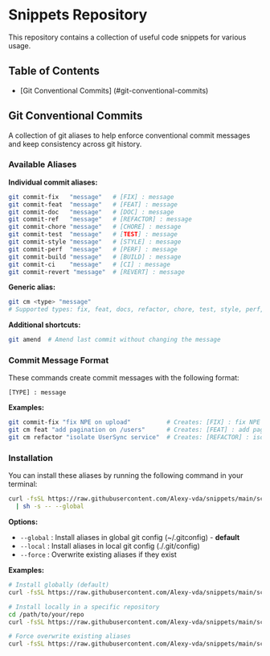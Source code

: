 # Snippets Repository

This repository contains a collection of useful code snippets for various usage.

## Table of Contents

- [Git Conventional Commits] (#git-conventional-commits)

## Git Conventional Commits

A collection of git aliases to help enforce conventional commit messages and keep consistency across git history.

### Available Aliases

**Individual commit aliases:**

```bash
git commit-fix   "message"   # [FIX] : message
git commit-feat  "message"   # [FEAT] : message
git commit-doc   "message"   # [DOC] : message
git commit-ref   "message"   # [REFACTOR] : message
git commit-chore "message"   # [CHORE] : message
git commit-test  "message"   # [TEST] : message
git commit-style "message"   # [STYLE] : message
git commit-perf  "message"   # [PERF] : message
git commit-build "message"   # [BUILD] : message
git commit-ci    "message"   # [CI] : message
git commit-revert "message"  # [REVERT] : message
```

**Generic alias:**

```bash
git cm <type> "message"
# Supported types: fix, feat, docs, refactor, chore, test, style, perf, build, ci, revert
```

**Additional shortcuts:**

```bash
git amend  # Amend last commit without changing the message
```

### Commit Message Format

These commands create commit messages with the following format:

```text
[TYPE] : message
```

**Examples:**

```bash
git commit-fix "fix NPE on upload"          # Creates: [FIX] : fix NPE on upload
git cm feat "add pagination on /users"      # Creates: [FEAT] : add pagination on /users
git cm refactor "isolate UserSync service"  # Creates: [REFACTOR] : isolate UserSync service
```

### Installation

You can install these aliases by running the following command in your terminal:

```bash
curl -fsSL https://raw.githubusercontent.com/Alexy-vda/snippets/main/scripts/setup-git-commit-aliases.sh \
  | sh -s -- --global
```

**Options:**

- `--global` : Install aliases in global git config (~/.gitconfig) - **default**
- `--local` : Install aliases in local git config (./.git/config)
- `--force` : Overwrite existing aliases if they exist

**Examples:**

```bash
# Install globally (default)
curl -fsSL https://raw.githubusercontent.com/Alexy-vda/snippets/main/scripts/setup-git-commit-aliases.sh | sh -s -- --global

# Install locally in a specific repository
cd /path/to/your/repo
curl -fsSL https://raw.githubusercontent.com/Alexy-vda/snippets/main/scripts/setup-git-commit-aliases.sh | sh -s -- --local

# Force overwrite existing aliases
curl -fsSL https://raw.githubusercontent.com/Alexy-vda/snippets/main/scripts/setup-git-commit-aliases.sh | sh -s -- --global --force
```
